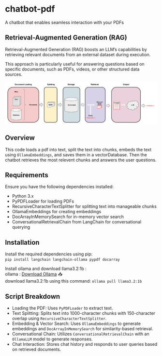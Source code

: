 # chatbot-pdf
 A chatbot that enables seamless interaction with your PDFs

## Retrieval-Augmented Generation (RAG)

Retrieval-Augmented Generation (RAG) boosts an LLM’s capabilities by retrieving relevant documents from an external dataset during execution.

This approach is particularly useful for answering questions based on specific documents, such as PDFs, videos, or other structured data sources.


![Alt text](./images/ragchatbotpdf.png)


## Overview
This code loads a pdf into text, split the text into chunks, embeds the text using `OllamaEmbeddings`, and saves them in a vectorDatabase. Then the chatbot retrieves the most relevent chunks and answers the user questions.


## Requirements
Ensure you have the following dependencies installed:

+ Python 3.x
+ PyPDFLoader for loading PDFs
+ RecursiveCharacterTextSplitter for splitting text into manageable chunks
+ OllamaEmbeddings for creating embeddings
+ DocArrayInMemorySearch for in-memory vector search
+ ConversationalRetrievalChain from LangChain for conversational querying

##  Installation 
Install the required dependencies using pip:  
`pip install langchain langchain-ollama pypdf docarray`

Install ollama and download llama3.2:1b :  
ollama : [Download Ollama](https://ollama.com/download) 📥  
download llama3.2:1b using this command: `ollama pull llama3.2:1b`


## Script Breakdown
+ Loading the PDF: Uses `PyPDFLoader` to extract text.
+ Text Splitting: Splits text into 1000-character chunks with 150-character overlap using `RecursiveCharacterTextSplitter`.
+ Embedding & Vector Search: Uses `OllamaEmbeddings` to generate embeddings and `DocArrayInMemorySearch` for similarity-based retrieval.
+ Conversational Chain: Utilizes `ConversationalRetrievalChain` with an `OllamaLLM` model to generate responses.
+ Chat Interaction: Stores chat history and responds to user queries based on retrieved documents.